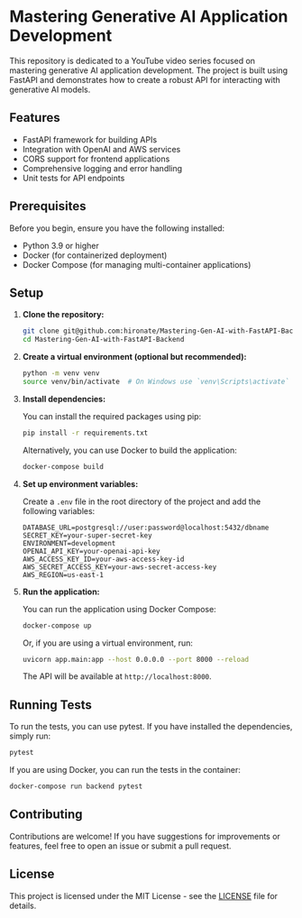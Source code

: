 # Mastering Generative AI Application Development

This repository is dedicated to a YouTube video series focused on mastering generative AI application development. The project is built using FastAPI and demonstrates how to create a robust API for interacting with generative AI models.

## Features

- FastAPI framework for building APIs
- Integration with OpenAI and AWS services
- CORS support for frontend applications
- Comprehensive logging and error handling
- Unit tests for API endpoints

## Prerequisites

Before you begin, ensure you have the following installed:

- Python 3.9 or higher
- Docker (for containerized deployment)
- Docker Compose (for managing multi-container applications)

## Setup

1. **Clone the repository:**

   ```bash
   git clone git@github.com:hironate/Mastering-Gen-AI-with-FastAPI-Backend.git
   cd Mastering-Gen-AI-with-FastAPI-Backend
   ```

2. **Create a virtual environment (optional but recommended):**

   ```bash
   python -m venv venv
   source venv/bin/activate  # On Windows use `venv\Scripts\activate`
   ```

3. **Install dependencies:**

   You can install the required packages using pip:

   ```bash
   pip install -r requirements.txt
   ```

   Alternatively, you can use Docker to build the application:

   ```bash
   docker-compose build
   ```

4. **Set up environment variables:**

   Create a `.env` file in the root directory of the project and add the following variables:

   ```env
   DATABASE_URL=postgresql://user:password@localhost:5432/dbname
   SECRET_KEY=your-super-secret-key
   ENVIRONMENT=development
   OPENAI_API_KEY=your-openai-api-key
   AWS_ACCESS_KEY_ID=your-aws-access-key-id
   AWS_SECRET_ACCESS_KEY=your-aws-secret-access-key
   AWS_REGION=us-east-1
   ```

5. **Run the application:**

   You can run the application using Docker Compose:

   ```bash
   docker-compose up
   ```

   Or, if you are using a virtual environment, run:

   ```bash
   uvicorn app.main:app --host 0.0.0.0 --port 8000 --reload
   ```

   The API will be available at `http://localhost:8000`.

## Running Tests

To run the tests, you can use pytest. If you have installed the dependencies, simply run:

```bash
pytest
```

If you are using Docker, you can run the tests in the container:

```bash
docker-compose run backend pytest
```

## Contributing

Contributions are welcome! If you have suggestions for improvements or features, feel free to open an issue or submit a pull request.

## License

This project is licensed under the MIT License - see the [LICENSE](LICENSE) file for details.
